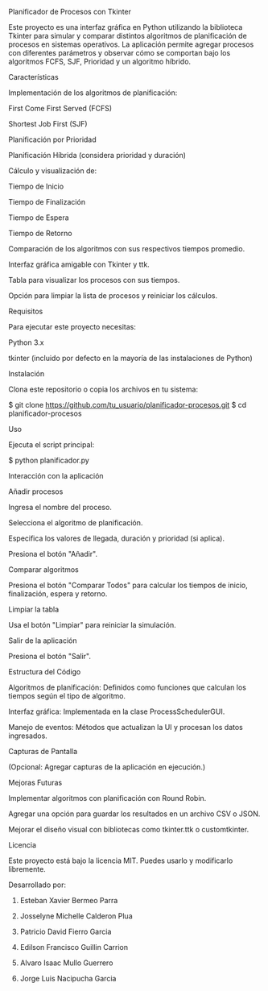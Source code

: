 Planificador de Procesos con Tkinter

Este proyecto es una interfaz gráfica en Python utilizando la biblioteca Tkinter para simular y comparar distintos algoritmos de planificación de procesos en sistemas operativos. La aplicación permite agregar procesos con diferentes parámetros y observar cómo se comportan bajo los algoritmos FCFS, SJF, Prioridad y un algoritmo híbrido.

Características

Implementación de los algoritmos de planificación:

First Come First Served (FCFS)

Shortest Job First (SJF)

Planificación por Prioridad

Planificación Híbrida (considera prioridad y duración)

Cálculo y visualización de:

Tiempo de Inicio

Tiempo de Finalización

Tiempo de Espera

Tiempo de Retorno

Comparación de los algoritmos con sus respectivos tiempos promedio.

Interfaz gráfica amigable con Tkinter y ttk.

Tabla para visualizar los procesos con sus tiempos.

Opción para limpiar la lista de procesos y reiniciar los cálculos.

Requisitos

Para ejecutar este proyecto necesitas:

Python 3.x

tkinter (incluido por defecto en la mayoría de las instalaciones de Python)

Instalación

Clona este repositorio o copia los archivos en tu sistema:

$ git clone https://github.com/tu_usuario/planificador-procesos.git
$ cd planificador-procesos

Uso

Ejecuta el script principal:

$ python planificador.py

Interacción con la aplicación

Añadir procesos

Ingresa el nombre del proceso.

Selecciona el algoritmo de planificación.

Especifica los valores de llegada, duración y prioridad (si aplica).

Presiona el botón "Añadir".

Comparar algoritmos

Presiona el botón "Comparar Todos" para calcular los tiempos de inicio, finalización, espera y retorno.

Limpiar la tabla

Usa el botón "Limpiar" para reiniciar la simulación.

Salir de la aplicación

Presiona el botón "Salir".

Estructura del Código

Algoritmos de planificación: Definidos como funciones que calculan los tiempos según el tipo de algoritmo.

Interfaz gráfica: Implementada en la clase ProcessSchedulerGUI.

Manejo de eventos: Métodos que actualizan la UI y procesan los datos ingresados.

Capturas de Pantalla

(Opcional: Agregar capturas de la aplicación en ejecución.)

Mejoras Futuras

Implementar algoritmos con planificación con Round Robin.

Agregar una opción para guardar los resultados en un archivo CSV o JSON.

Mejorar el diseño visual con bibliotecas como tkinter.ttk o customtkinter.

Licencia

Este proyecto está bajo la licencia MIT. Puedes usarlo y modificarlo libremente.

Desarrollado por:

1.	Esteban Xavier Bermeo Parra

2.	Josselyne Michelle Calderon Plua

3.	Patricio David Fierro Garcia

4.	Edilson Francisco Guillin Carrion

5.	Alvaro Isaac Mullo Guerrero

6.	Jorge Luis Nacipucha Garcia

